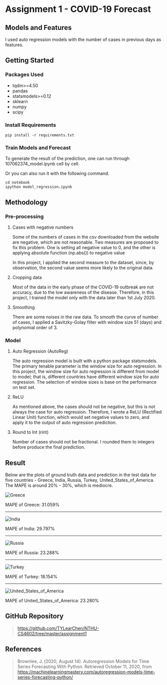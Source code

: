 # Assignment 1 - COVID-19 Forecast

## **Models and Features**

I used auto regression models with the number of cases in previous days as features.

## Getting Started

### Packages Used

- tqdm>=4.50
- pandas
- statsmodels>=0.12
- sklearn
- numpy
- scipy

### Install Requirements

    pip install -r requirements.txt

### Train Models and Forecast

To generate the result of the prediction, one can run through 107062374_model.ipynb cell by cell.

Or you can also run it with the following command.

    cd notebook
    ipython model_regression.ipynb
    
## Methodology

### Pre-processing

1. Cases with negative numbers
    
    Some of the numbers of cases in the csv downloaded from the website are negative, which are not reasonable. Two measures are proposed to fix this problem. One is setting all negative value to 0, and the other is applying absolute function (np.abs()) to negative value
    
    In this project, I applied the second measure to the dataset, since, by observation, the second value seems more likely to the original data.

2. Cropping data

    Most of the data in the early phase of the COVID-19 outbreak are not accuracy, due to the low awareness of the disease. Therefore, in this project, I trained the model only with the data later than 1st July 2020.

3. Smoothing

    There are some noises in the raw data. To smooth the curve of number of cases, I applied a Savitzky-Golay filter with window size 51 (days) and polynomial order of 3.

### Model

1. Auto Regression (AutoReg)

    The auto regression model is built with a python package statsmodels. The primary tenable parameter is the window size for auto regression.
In this project, the window size for auto regression is different from model to model; that is, different countries have different window size for auto regression. The selection of window sizes is base on the performance on test set.

2. ReLU

    As mentioned above, the cases should not be negative, but this is not always the case for auto regression. Therefore, I wrote a ReLU (Rectified Linear Unit) function, which would set negative values to zero, and apply it to the output of auto regression prediction.

3. Round to Int (rint)

    Number of cases should not be fractional. I rounded them to integers before produce the final prediction.

## Result

Below are the plots of ground truth data and prediction in the test data for five countries - Greece, India, Russia, Turkey, United_States_of_America.
The MAPE is around 20% - 30%, which is mediocre.

![Greece](https://raw.githubusercontent.com/TYLearChen/NTHU-CS4602/master/assignment1/image/Greece.png)

MAPE of Greece: 31.059%

---

![India](https://raw.githubusercontent.com/TYLearChen/NTHU-CS4602/master/assignment1/image/India.png)

MAPE of India: 29.797%

---

![Russia](https://raw.githubusercontent.com/TYLearChen/NTHU-CS4602/master/assignment1/image/Russia.png)

MAPE of Russia: 23.288%

---

![Turkey](https://raw.githubusercontent.com/TYLearChen/NTHU-CS4602/master/assignment1/image/Turkey.png)

MAPE of Turkey: 18.154%

---

![United_States_of_America](https://raw.githubusercontent.com/TYLearChen/NTHU-CS4602/master/assignment1/image/United_States_of_America.png)

MAPE of United_States_of_America: 23.280%

## GitHub Repository

> <https://github.com/TYLearChen/NTHU-CS4602/tree/master/assignment1>

## References

> Brownlee, J. (2020, August 14). Autoregression Models for Time Series Forecasting With Python. Retrieved October 11, 2020, from <https://machinelearningmastery.com/autoregression-models-time-series-forecasting-python/>
